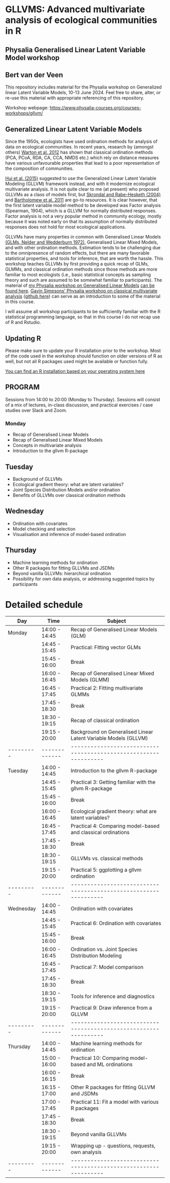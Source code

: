 # GLLVMS: Advanced multivariate analysis of ecological communities in R

## Physalia Generalised Linear Latent Variable Model workshop 
## Bert van der Veen
This repository includes material for the Physalia workshop on Generalized linear Latent Variable Models, 10-13 June 2024. Feel free to share, alter, or re-use this material with appropriate referencing of this repository.

Workshop webpage: https://www.physalia-courses.org/courses-workshops/gllvm/

## Generalized Linear Latent Variable Models
Since the 1950s, ecologists have used ordination methods for analysis of data on ecological communities.
In recent years, research by (amongst others)  [Warton et al. 2012](https://www.researchgate.net/profile/David-Warton/publication/223956062_Warton_DI_Wright_ST_Wang_Y_Distance-based_multivariate_analyses_confound_location_and_dispersion_effects_Methods_Ecol_Evol_3_89-101/links/631e6fe9873eca0c007d0ea0/Warton-DI-Wright-ST-Wang-Y-Distance-based-multivariate-analyses-confound-location-and-dispersion-effects-Methods-Ecol-Evol-3-89-101.pdf) has shown that classical ordination methods (PCA, PCoA, RDA, CA, CCA, NMDS etc.) which rely on distance measures have various unfavourable properties that lead to a poor representation of the composition of communities.

[Hui et al. (2015)](https://besjournals.onlinelibrary.wiley.com/doi/full/10.1111/2041-210X.12236) suggested to use the Generalized Linear Latent Variable Modeling (GLLVM) framework instead, and with it modernize ecological multivariate analysis. It is not quite clear to me (at present) who proposed GLLVMs as a class of models first, but [Skrondal and Rabe-Hesketh (2004)](https://www.taylorfrancis.com/books/mono/10.1201/9780203489437/generalized-latent-variable-modeling-anders-skrondal-sophia-rabe-hesketh) and [Bartholomew et al. 2011](https://onlinelibrary.wiley.com/doi/book/10.1002/9781119970583) are go-to resources. It is clear however, that the first latent variable model method to be developed was Factor analysis (Spearman, 1904), which is a GLLVM for normally distributed responses. Factor analysis is not a very popular method in community ecology, mostly because it was noted early on that its assumption of normally distributed responses does not hold for most ecological applications.

GLLVMs have many properties in common with Generalised Linear Models [(GLMs, Nelder and Wedderburn 1972)](https://www.jstor.org/stable/2344614), Generalised Linear Mixed Models, and with other ordination methods. Estimation tends to be challenging due to the omnipresence of random effects, but there are many favorable statistical properties, and tools for inference, that are worth the hassle. This workshop teaches GLLVMs by first providing a quick recap of GLMs, GLMMs, and classical ordination methods since those methods are more familiar to most ecologists (i.e., basic statistical concepts as sampling theory and such are assumed to be somewhat familiar to participants).  The material of [my Physalia workshop on Generalised Linear Models](https://www.physalia-courses.org/courses-workshops/glm-in-r-1/) [can be found here](https://github.com/BertvanderVeen/GLM-workshop). [Gavin Simpsons' Physalia workshop on classical multivariate analysis](https://www.physalia-courses.org/courses-workshops/vegan/) ([github here](https://github.com/gavinsimpson/physalia-multivariate)) can serve as an introduction to some of the material in this course. 

I will assume all workshop participants to be sufficiently familiar with the R statistical programming language, so that in this course I do not recap use of R and Rstudio.

## Updating R
Please make sure to update your R installation prior to the workshop. Most of the code used in the workshop should function on older versions of R as well, but not all R packages used might be available or function fully.

[You can find an R installation based on your operating system here](https://cran.r-project.org/bin/windows/base/)

## PROGRAM
Sessions from 14:00 to 20:00 (Monday to Thursday). Sessions will consist of a mix of lectures, in-class discussion, and practical exercises / case studies over Slack and Zoom.

### Monday
* Recap of Generalised Linear Models
* Recap of Generalised Linear Mixed Models
* Concepts in multivariate analysis
* Introduction to the gllvm R-package

## Tuesday
* Background of GLLVMs
* Ecological gradient theory: what are latent variables?
* Joint Species Distribution Models and/or ordination
* Benefits of GLLVMs over classical ordination methods

## Wednesday
* Ordination with covariates
* Model checking and selection
* Visualisation and inference of model-based ordination

## Thursday
* Machine learning methods for ordination
* Other R packages for fitting GLLVMs and JSDMs
* Beyond vanilla GLLVMs: hierarchical ordination
* Possibility for own data analysis, or addressing suggested topics by participants


# Detailed schedule
|   Day   |Time         |Subject                                                         |
|---------|-------------|----------------------------------------------------------------|
|Monday   |14:00 - 14:45| Recap of Generalised Linear Models (GLM)                       |
|         |14:45 - 15:45| Practical: Fitting vector GLMs                                 |
|         |15:45 - 16:00| Break                                                          |
|         |16:00 - 16:45| Recap of Generalised Linear Mixed Models (GLMM)                |
|         |16:45 - 17:45| Practical 2: Fitting multivariate GLMMs                        |
|         |17:45 - 18:30| Break                                                          |
|         |18:30 - 19:15| Recap of classical ordination                                  |
|         |19:15 - 20:00| Background on Generalised Linear Latent Variable Models (GLLVM)                      |
|---------|-------------|----------------------------------------------------------------|
|Tuesday  |14:00 - 14:45| Introduction to the gllvm R-package      |
|         |14:45 - 15:45| Practical 3: Getting familiar with the gllvm R-package         |
|         |15:45 - 16:00| Break                                                          |
|         |16:00 - 16:45| Ecological gradient theory:  what are latent variables?        |
|         |16:45 - 17:45| Practical 4: Comparing model-based and classical ordinations   |
|         |17:45 - 18:30| Break                                                          |
|         |18:30 - 19:15| GLLVMs vs. classical methods                                   |
|         |19:15 - 20:00| Practical 5: ggplotting a gllvm ordination                     |<!--maybe also someting with ordisurf-->
|---------|-------------|----------------------------------------------------------------|
|Wednesday|14:00 - 14:45| Ordination with covariates                                     |
|         |14:45 - 15:45| Practical 6: Ordination with covariates                        |
|         |15:45 - 16:00| Break                                                          |
|         |16:00 - 16:45| Ordination vs. Joint Species Distribution Modeling             | 
|         |16:45 - 17:45| Practical 7: Model comparison                                  |
|         |17:45 - 18:30| Break                                                          |
|         |18:30 - 19:15| Tools for inference and diagnostics                            |
|         |19:15 - 20:00| Practical 9: Draw inference from a GLLVM                       |
|---------|-------------|----------------------------------------------------------------|
|Thursday |14:00 - 14:45| Machine learning methods for ordination                        |
|         |15:00 - 16:00| Practical 10: Comparing model-based and ML ordinations         |
|         |16:00 - 16:15| Break                                                          |
|         |16:15 - 17:00| Other R packages for fitting GLLVM and JSDMs                   |
|         |17:00 - 17:45| Practical 11: Fit a model with various R packages              | <!--HMSC, sjSDM, maybe RCM hawinkel,VGAM, glmmTMB, boral, quasi penalized package, constrained with glmmTMB,.. -->
|         |17:45 - 18:30| Break                                                          |
|         |18:30 - 19:15| Beyond vanilla GLLVMs                                          |
|         |19:15 - 20:00| Wrapping up - questions, requests, own analysis                |
|---------|-------------|----------------------------------------------------------------|
